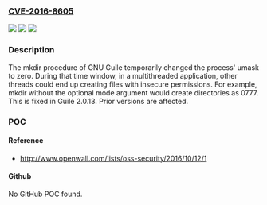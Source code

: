 ### [CVE-2016-8605](https://cve.mitre.org/cgi-bin/cvename.cgi?name=CVE-2016-8605)
![](https://img.shields.io/static/v1?label=Product&message=n%2Fa&color=blue)
![](https://img.shields.io/static/v1?label=Version&message=n%2Fa&color=blue)
![](https://img.shields.io/static/v1?label=Vulnerability&message=n%2Fa&color=brighgreen)

### Description

The mkdir procedure of GNU Guile temporarily changed the process' umask to zero. During that time window, in a multithreaded application, other threads could end up creating files with insecure permissions. For example, mkdir without the optional mode argument would create directories as 0777. This is fixed in Guile 2.0.13. Prior versions are affected.

### POC

#### Reference
- http://www.openwall.com/lists/oss-security/2016/10/12/1

#### Github
No GitHub POC found.

